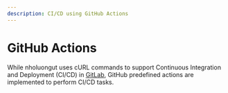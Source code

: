 ```yaml
---
description: CI/CD using GitHub Actions
---
```


# GitHub Actions

While nholuongut uses cURL commands to support Continuous Integration and Deployment (CI/CD) in [GitLab](../gitlab-ci-cd/), GitHub predefined actions are implemented to perform CI/CD tasks.
